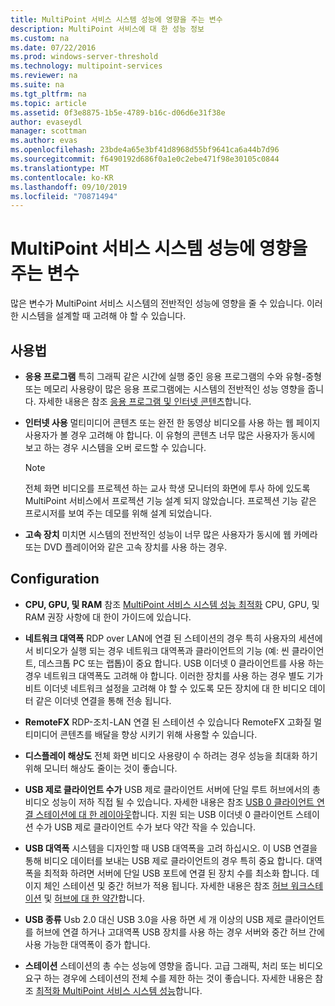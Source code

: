 ```yaml
---
title: MultiPoint 서비스 시스템 성능에 영향을 주는 변수
description: MultiPoint 서비스에 대 한 성능 정보
ms.custom: na
ms.date: 07/22/2016
ms.prod: windows-server-threshold
ms.technology: multipoint-services
ms.reviewer: na
ms.suite: na
ms.tgt_pltfrm: na
ms.topic: article
ms.assetid: 0f3e8875-1b5e-4789-b16c-d06d6e31f38e
author: evaseydl
manager: scottman
ms.author: evas
ms.openlocfilehash: 23bde4a65e3bf41d8968d55bf9641ca6a44b7d96
ms.sourcegitcommit: f6490192d686f0a1e0c2ebe471f98e30105c0844
ms.translationtype: MT
ms.contentlocale: ko-KR
ms.lasthandoff: 09/10/2019
ms.locfileid: "70871494"
---
```

# <a name="variables-affecting-multipoint-services-system-performance"></a>MultiPoint 서비스 시스템 성능에 영향을 주는 변수
많은 변수가 MultiPoint 서비스 시스템의 전반적인 성능에 영향을 줄 수 있습니다. 이러한 시스템을 설계할 때 고려해 야 할 수 있습니다.  
  
## <a name="usage"></a>사용법  
  
-   **응용 프로그램** 특히 그래픽 같은 시간에 실행 중인 응용 프로그램의 수와 유형\-중형 또는 메모리 사용량이 많은 응용 프로그램에는 시스템의 전반적인 성능 영향을 줍니다. 자세한 내용은 참조 [응용 프로그램 및 인터넷 콘텐츠](hardware-and-performance-recommendations.md#applications-and-internet-content)합니다.  
  
-   **인터넷 사용** 멀티미디어 콘텐츠 또는 완전 한 동영상 비디오를 사용 하는 웹 페이지 사용자가 볼 경우 고려해 야 합니다. 이 유형의 콘텐츠 너무 많은 사용자가 동시에 보고 하는 경우 시스템을 오버 로드할 수 있습니다.  
  
    > [!NOTE]  
    > 전체 화면 비디오를 프로젝션 하는 교사 학생 모니터의 화면에 투사 하에 있도록 MultiPoint 서비스에서 프로젝션 기능 설계 되지 않았습니다. 프로젝션 기능 같은 프로시저를 보여 주는 데모를 위해 설계 되었습니다.  
  
-   **고속 장치** 미치면 시스템의 전반적인 성능이 너무 많은 사용자가 동시에 웹 카메라 또는 DVD 플레이어와 같은 고속 장치를 사용 하는 경우.  
  
## <a name="configuration"></a>Configuration  
  
-   **CPU, GPU, 및 RAM** 참조 [MultiPoint 서비스 시스템 성능 최적화](hardware-and-performance-recommendations.md#optimize-multipoint-services-system-performance) CPU, GPU, 및 RAM 권장 사항에 대 한이 가이드에 있습니다.  
-   **네트워크 대역폭** RDP over LAN에 연결 된 스테이션의 경우 특히 사용자의 세션에서 비디오가 실행 되는 경우 네트워크 대역폭과 클라이언트의 기능 (예: 씬 클라이언트, 데스크톱 PC 또는 랩톱)이 중요 합니다. USB 이더넷 0 클라이언트를 사용 하는 경우 네트워크 대역폭도 고려해 야 합니다. 이러한 장치를 사용 하는 경우 별도 기가 비트 이더넷 네트워크 설정을 고려해 야 할 수 있도록 모든 장치에 대 한 비디오 데이터 같은 이더넷 연결을 통해 전송 됩니다.  
-   **RemoteFX** RDP-조치-LAN 연결 된 스테이션 수 있습니다 RemoteFX 고화질 멀티미디어 콘텐츠를 배달을 향상 시키기 위해 사용할 수 있습니다.  
-   **디스플레이 해상도** 전체 화면 비디오 사용량이 수 하려는 경우 성능을 최대화 하기 위해 모니터 해상도 줄이는 것이 좋습니다.  
-   **USB 제로 클라이언트 수가** USB 제로 클라이언트 서버에 단일 루트 허브에서의 총 비디오 성능이 저하 직접 될 수 있습니다. 자세한 내용은 참조 [USB 0 클라이언트 연결 스테이션에 대 한 레이아웃](MultiPoint-services-Site-Planning.md#layout-for-usb-zero-client-connected-stations)합니다. 지원 되는 USB 이더넷 0 클라이언트 스테이션 수가 USB 제로 클라이언트 수가 보다 약간 작을 수 있습니다.  
-   **USB 대역폭** 시스템을 디자인할 때 USB 대역폭을 고려 하십시오.  이 USB 연결을 통해 비디오 데이터를 보내는 USB 제로 클라이언트의 경우 특히 중요 합니다. 대역폭을 최적화 하려면 서버에 단일 USB 포트에 연결 된 장치 수를 최소화 합니다. 데이지 체인 스테이션 및 중간 허브가 적용 됩니다. 자세한 내용은 참조 [허브 워크스테이션](MultiPoint-services-Site-Planning.md#station-hubs) 및 [허브에 대 한 약간](MultiPoint-services-Site-Planning.md#intermediate-hubs)합니다.  
  
-   **USB 종류** Usb 2.0 대신 USB 3.0을 사용 하면 세 개 이상의 USB 제로 클라이언트를 허브에 연결 하거나 고대역폭 USB 장치를 사용 하는 경우 서버와 중간 허브 간에 사용 가능한 대역폭이 증가 합니다.  
  
-   **스테이션** 스테이션의 총 수는 성능에 영향을 줍니다. 고급 그래픽, 처리 또는 비디오 요구 하는 경우에 스테이션의 전체 수를 제한 하는 것이 좋습니다. 자세한 내용은 참조 [최적화 MultiPoint 서비스 시스템 성능](hardware-and-performance-recommendations.md#optimize-multipoint-services-system-performance)합니다.